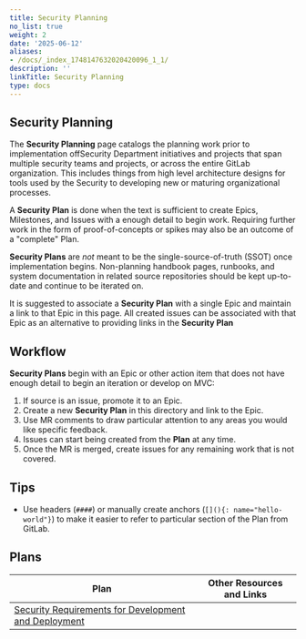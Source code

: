 ```yaml
---
title: Security Planning
no_list: true
weight: 2
date: '2025-06-12'
aliases:
- /docs/_index_1748147632020420096_1_1/
description: ''
linkTitle: Security Planning
type: docs
---
```


## Security Planning

The **Security Planning** page catalogs the planning work prior to
implementation offSecurity Department initiatives and projects that span
multiple security teams and projects, or across the entire GitLab
organization. This includes things from high level architecture designs for
tools used by the Security to developing new or maturing organizational
processes.

A **Security Plan** is done when the text is sufficient to create Epics,
Milestones, and Issues with a enough detail to begin work. Requiring further
work in the form of proof-of-concepts or spikes may also be an outcome of a
"complete" Plan.

**Security Plans** are *not* meant to be the single-source-of-truth (SSOT) once
implementation begins. Non-planning handbook pages, runbooks, and system
documentation in related source repositories should be kept up-to-date and
continue to be iterated on.

It is suggested to associate a **Security Plan** with a single Epic and maintain
a link to that Epic in this page. All created issues can be associated with
that Epic as an alternative to providing links in the **Security Plan**

## Workflow

**Security Plans** begin with an Epic or other action item that does not have
enough detail to begin an iteration or develop on MVC:

1. If source is an issue, promote it to an Epic.
1. Create a new **Security Plan** in this directory and link to the Epic.
1. Use MR comments to draw particular attention to any areas you would like
   specific feedback.
1. Issues can start being created from the **Plan** at any time.
1. Once the MR is merged, create issues for any remaining work that is not
   covered.

## Tips

- Use headers (`####`) or manually create anchors (`[](){: name="hello-world"}`)
  to make it easier to refer to particular section of the Plan from GitLab.

## Plans

| Plan | Other Resources and Links|
|------|--------------------------|
| [Security Requirements for Development and Deployment](/handbook/security/planning/security-development-deployment-requirements/) | |
